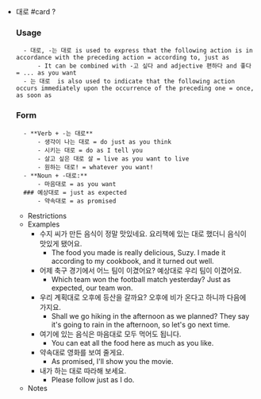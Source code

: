 - 대로 #card
  ?
	### Usage
		- 대로, -는 대로 is used to express that the following action is in accordance with the preceding action = according to, just as
			- It can be combined with -고 싶다 and adjective 편하다 and 좋다 = ... as you want
		- 는 대로  is also used to indicate that the following action occurs immediately upon the occurrence of the preceding one = once, as soon as
	### Form
		- **Verb + -는 대로**
			- 생각이 나는 대로 = do just as you think
			- 시키는 대로 = do as I tell you
			- 살고 싶은 대로 살 = live as you want to live
			- 원하는 대로! = whatever you want!
		- **Noun + -대로:**
			- 마음대로 = as you want
		### 예상대로 = just as expected
			- 약속대로 = as promised
	- Restrictions
	- Examples
		- 수지 씨가 만든 음식이 정말 맛있네요.
		  요리책에 있는 대로 했더니 음식이 맛있게 됐어요.
			- The food you made is really delicious, Suzy.
			  I made it according to my cookbook, and it turned out well.
		- 어제 축구 경기에서 어느 팀이 이겼어요?
		  예상대로 우리 팀이 이겼어요.
			- Which team won the football match yesterday?
			  Just as expected, our team won.
		- 우리 계획대로 오후에 등산을 갈까요?
		  오후에 비가 온다고 하니까 다음에 가지요.
			- Shall we go hiking in the afternoon as we planned?
			  They say it's going to rain in the afternoon, so let's go next time.
		- 여기에 있는 음식은 마음대로 모두 먹어도 됩니다.
			- You can eat all the food here as much as you like.
		- 약속대로 영화를 보여 줄게요.
			- As promised, I'll show you the movie.
		- 내가 하는 대로 따라해 보세요.
			- Please follow just as I do.
	- Notes